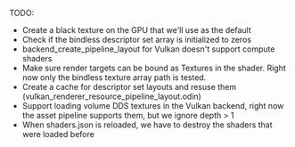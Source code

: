TODO:
- Create a black texture on the GPU that we'll use as the default 
- Check if the bindless descriptor set array is initialized to zeros
- backend_create_pipeline_layout for Vulkan doesn't support compute shaders
- Make sure render targets can be bound as Textures in the shader. Right now only the bindless texture array path is tested.
- Create a cache for descriptor set layouts and resuse them (vulkan_renderer_resource_pipeline_layout.odin)
- Support loading volume DDS textures in the Vulkan backend, right now the asset pipeline supports them, but we ignore depth > 1
- When shaders.json is reloaded, we have to destroy the shaders that were loaded before
